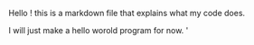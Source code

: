 Hello ! this is a markdown file that explains what my code does. 

I will just make a hello worold program for now. '


